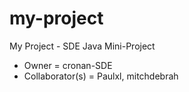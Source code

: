 # my-project
My Project - SDE Java Mini-Project

* Owner = cronan-SDE
* Collaborator(s) = Paulxl, mitchdebrah

